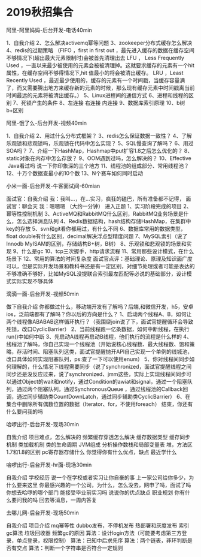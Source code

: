 # 2019秋招集合

阿里-阿里妈妈-后台开发-电话40min

1、自我介绍
2、怎么解决activemq幂等问题
3、zookeeper分布式缓存怎么解决
4、redis的过期策略
（FIFO ，first in first out ，最先进入缓存的数据在缓存空间不够情况下(超出最大元素限制时)会被首先清理出去
LFU ， Less Frequently Used ，一直以来最少被使用的元素会被被清理掉。这就要求缓存的元素有一个hit 属性，在缓存空间不够得情况下,hit 值最小的将会被清出缓存。
LRU ，Least Recently Used ，最近最少使用的，缓存的元素有一个时间戳，当缓存容量满了，而又需要腾出地方来缓存新的元素的时候，那么现有缓存元素中时间戳离当前时间最远的元素将被清出缓存。）
5、Linux进程间的通信方式
6、进程和线程的区别
7、死锁产生的条件
8、左连接 右连接 内连接
9、数据库索引原理
10、b树b+区别



阿里-饿了么-后台开发-视频40min

1、自我介绍
2、用过什么分布式框架？
3、redis怎么保证数据一致性？
4、了解乐观锁和悲观锁吗，乐观锁在代码中怎么实现？
5、SQL慢查询了解吗？
6、用过SOA吗？
7、介绍一下HashMap，Hashmap中put扩容1.8之后怎么优化的？
8、static对象在内存中怎么存放？
9、OOM遇到过吗，怎么解决的？
10、Effective  Java看过吗 说一下你印象深的三个地方
11、线程池的组成部分、常用线程池？
12、十万个数据查最小的10个数
13、N个赛车如何同时启动



小米一面-后台开发-牛客面试间-60mian

面试官：自我介绍
我：我叫…，在…实习，疯狂的磕巴，所有准备都不记得，
面试官：聊会天
我：嗯嗯嗯
（大约一分钟）
进入正题
1、实习阶段完成的项目
2、幂等性控制机制
3、ActiveMQ和RabbitMQ什么区别，RabbitMQ业务场景是什么，怎么选择消息队列
4、Redis数据结构，hash结构存储HashMap，在集群中key的存放
5、svn和git看你都用过，有什么不同
6、数据库常用的数据类型，float double有什么区别，decimal解决浮点型精度问题
7、MySQL索引（说了Innodb MyISAM的区别，存储结构B+树，B树）
8、乐观锁和悲观锁的场景和实现
9、什么是gc
10、tcp三次握手，http请求流程
11、常用那些设计模式，在什么场景下
12、常用的算法的时间复杂度
面试官点评：基础理论、原理及知识面广度可以，但是实际开发场景和教科书还是有一定区别，对细节处理或者可能是表达的不够准确不够好，比如MySQL没提联合索引最左匹配等必说的基础部分，设计模式实际实现不够具体



滴滴一面-后台开发-视频50min

做下自我介绍
你都做过什么，移动端开发有了解吗？后端,和微信开发，h5，安卓ios，泛前端都有了解吗？你以后的方向是什么？
1、启动两个线程A、B，如何让两个线程像ABABAB这样循环执行？（我围绕join说了下，面试官提醒循环会导致死锁，改口CyclicBarrier）
2、当前线程跑一亿条数据，如何中断线程，在执行run()中如何中断
3、先启动A线程再启动B线程，他们执行的流程是什么样的
4、线程池了解吗，你自己实现一个线程池（开始说核心线程数、最大线程数、饱和策略，存活时间、阻塞队列这类，面试官提醒抛开API自己实现一个单例的线城池，改口具体如何实现阻塞队列，ps:查了一下可以使用enum）
5、你对线程间同步如何理解的，什么情况下线程需要同步（说了synchronized，面试官提醒线程之间同步还是没反应过来，说了synchronized、jmm这些，实际上实现线程间同步可以通过Object的wait和notify，通过Condition的awiat和signal，通过一个阻塞队列，通过两个阻塞队列，通过SynchronousQueue ，通过线程池的Callback回调，通过同步辅助类CountDownLatch，通过同步辅助类CyclicBarrier）
6、在集合中删除所有偶数位置的数据（Iterator、for，不使用foreach）
结束，你还有什么要问我的吗



哈啰出行-后台开发-现场30min

自我介绍
项目难点，怎么解决的
频繁缓存穿透怎么解决
缓存数据类型
缓存同步机制
类加载机制
类的生命周期
JVM组成
分析操作数栈和局部变量表
堆，方法区1.7和1.8的区别
pc寄存器存储什么
你觉得你有什么优点，缺点
最近学什么

哈啰出行-后台开发-hr面-现场30min

自我介绍
学校经历
说一个在学校或者实习让你自豪的事
上一家公司给你多少，为什么要来这里
你最感兴趣的一个公司，为什么，怎么没去，网申了吗，面试了吗
你想去哈啰的哪个部门
能接受毕业前实习吗
说说你的优点缺点
职业规划
你有什么要问我的吗
回去等消息，一周内答复



去哪儿网-后台开发-现场50min

自我介绍
项目介绍
mq幂等性
dubbo发布，不停机发布
热部署和灰度发布
索引
gc算法
垃圾回收器
频繁gc的原因
算法：设计login方法（可能要考虑第三方登录，单点登录，权限控制）
算法：已知中后求先序
算法：两个链表，非环判断是否有交点
算法：判断一个字符串是否符合一定规则

